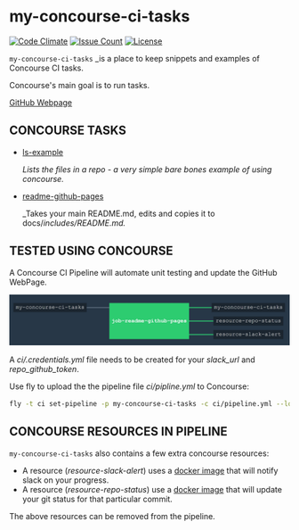 # my-concourse-ci-tasks

[![Code Climate](https://codeclimate.com/github/JeffDeCola/my-concourse-ci-tasks/badges/gpa.svg)](https://codeclimate.com/github/JeffDeCola/my-concourse-ci-tasks)
[![Issue Count](https://codeclimate.com/github/JeffDeCola/my-concourse-ci-tasks/badges/issue_count.svg)](https://codeclimate.com/github/JeffDeCola/my-concourse-ci-tasks/issues)
[![License](http://img.shields.io/:license-mit-blue.svg)](http://jeffdecola.mit-license.org)

`my-concourse-ci-tasks` _is a place to keep snippets and examples of Concourse CI tasks.

Concourse's main goal is to run tasks.

[GitHub Webpage](https://jeffdecola.github.io/my-concourse-ci-tasks/)

## CONCOURSE TASKS

* [ls-example](https://github.com/JeffDeCola/my-concourse-ci-tasks/tree/master/ls-example)

   _Lists the files in a repo - a very simple bare bones example of using concourse._

* [readme-github-pages](https://github.com/JeffDeCola/my-concourse-ci-tasks/tree/master/readme-github-pages)

   _Takes your main README.md, edits and copies it to docs/_includes/README.md._

## TESTED USING CONCOURSE

A Concourse CI Pipeline will automate unit testing and update the GitHub WebPage.

![IMAGE - my-concourse-ci-tasks concourse ci piepline - IMAGE](docs/pics/my-concourse-ci-tasks-pipeline.jpg)

A _ci/.credentials.yml_ file needs to be created for your _slack_url_ and _repo_github_token_.

Use fly to upload the the pipeline file _ci/pipline.yml_ to Concourse:

```bash
fly -t ci set-pipeline -p my-concourse-ci-tasks -c ci/pipeline.yml --load-vars-from ci/.credentials.yml
```

## CONCOURSE RESOURCES IN PIPELINE

`my-concourse-ci-tasks` also contains a few extra concourse resources:

* A resource (_resource-slack-alert_) uses a [docker image](https://hub.docker.com/r/cfcommunity/slack-notification-resource)
  that will notify slack on your progress.
* A resource (_resource-repo-status_) use a [docker image](https://hub.docker.com/r/dpb587/github-status-resource)
  that will update your git status for that particular commit.

The above resources can be removed from the pipeline.
